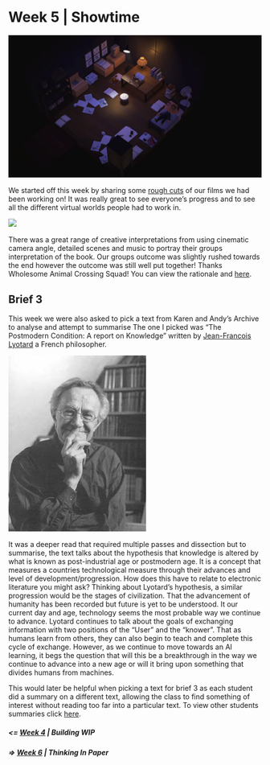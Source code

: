 # Week 5 | Showtime

![](Screenshot1.jpg)

We started off this week by sharing some [rough cuts](https://www.youtube.com/watch?v=V1scKvMRQx8) of our films we had been working on! It was really great to see everyone’s progress and to see all the different virtual worlds people had to work in. 

![](1.gif)

There was a great range of creative interpretations from using cinematic camera angle, detailed scenes and music to portray their groups interpretation of the book. Our groups outcome was slightly rushed towards the end however the outcome was still well put together! Thanks Wholesome Animal Crossing Squad! You can view the rationale and [here](https://wiip.co/THE-HORRORS-OF-ANIMAL-CROSSING.b-MEgcptSZluo8jwq7Tsi/).

## Brief 3

This week we were also asked to pick a text from Karen and Andy’s Archive to analyse and attempt to summarise The one I picked was “The Postmodern Condition: A report on Knowledge” written by [Jean-Francois Lyotard](https://en.wikipedia.org/wiki/Jean-Fran%C3%A7ois_Lyotard) a French philosopher.

![](Jean.jpg)

It was a deeper read that required multiple passes and dissection but to summarise, the text talks about the hypothesis that knowledge is altered by what is known as post-industrial age or postmodern age. It is a concept that measures a countries technological measure through their advances and level of development/progression. How does this have to relate to electronic literature you might ask? Thinking about Lyotard’s hypothesis, a similar progression would be the stages of civilization. That the advancement of humanity has been recorded but future is yet to be understood. It our current day and age, technology seems the most probable way we continue to advance. Lyotard continues to talk about the goals of exchanging information with two positions of the “User” and the “knower”. That as humans learn from others, they can also begin to teach and complete this cycle of exchange. However, as we continue to move towards an AI learning, it begs the question that will this be a breakthrough in the way we continue to advance into a new age or will it bring upon something that divides humans from machines. 

This would later be helpful when picking a text for brief 3 as each student did a summary on a different text, allowing the class to find something of interest without reading too far into a particular text. 
To view other students summaries click [here](https://docs.google.com/presentation/d/1tF9j3J75aVpLWOs6R_vCNQty8WjL-_AfgO9TgyKLoq0/edit#slide=id.p).

##### <= [Week 4](https://github.com/Jamtt/Codewords/blob/master/Week%204/Readme.md) | Building WIP
##### => [Week 6](https://github.com/Jamtt/Codewords/blob/master/Week%206/Readme.md) | Thinking In Paper
